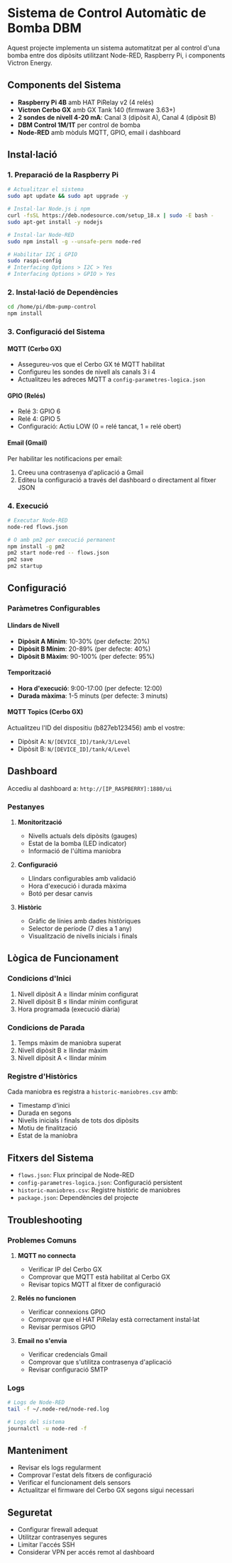 # Sistema de Control Automàtic de Bomba DBM

Aquest projecte implementa un sistema automatitzat per al control d'una bomba entre dos dipòsits utilitzant Node-RED, Raspberry Pi, i components Victron Energy.

## Components del Sistema

- **Raspberry Pi 4B** amb HAT PiRelay v2 (4 relés)
- **Victron Cerbo GX** amb GX Tank 140 (firmware 3.63+)
- **2 sondes de nivell 4-20 mA**: Canal 3 (dipòsit A), Canal 4 (dipòsit B)
- **DBM Control 1M/1T** per control de bomba
- **Node-RED** amb mòduls MQTT, GPIO, email i dashboard

## Instal·lació

### 1. Preparació de la Raspberry Pi

```bash
# Actualitzar el sistema
sudo apt update && sudo apt upgrade -y

# Instal·lar Node.js i npm
curl -fsSL https://deb.nodesource.com/setup_18.x | sudo -E bash -
sudo apt-get install -y nodejs

# Instal·lar Node-RED
sudo npm install -g --unsafe-perm node-red

# Habilitar I2C i GPIO
sudo raspi-config
# Interfacing Options > I2C > Yes
# Interfacing Options > GPIO > Yes
```

### 2. Instal·lació de Dependències

```bash
cd /home/pi/dbm-pump-control
npm install
```

### 3. Configuració del Sistema

#### MQTT (Cerbo GX)
- Assegureu-vos que el Cerbo GX té MQTT habilitat
- Configureu les sondes de nivell als canals 3 i 4
- Actualitzeu les adreces MQTT a `config-parametres-logica.json`

#### GPIO (Relés)
- Relé 3: GPIO 6
- Relé 4: GPIO 5
- Configuració: Actiu LOW (0 = relé tancat, 1 = relé obert)

#### Email (Gmail)
Per habilitar les notificacions per email:
1. Creeu una contrasenya d'aplicació a Gmail
2. Editeu la configuració a través del dashboard o directament al fitxer JSON

### 4. Execució

```bash
# Executar Node-RED
node-red flows.json

# O amb pm2 per execució permanent
npm install -g pm2
pm2 start node-red -- flows.json
pm2 save
pm2 startup
```

## Configuració

### Paràmetres Configurables

#### Llindars de Nivell
- **Dipòsit A Mínim**: 10-30% (per defecte: 20%)
- **Dipòsit B Mínim**: 20-89% (per defecte: 40%)
- **Dipòsit B Màxim**: 90-100% (per defecte: 95%)

#### Temporització
- **Hora d'execució**: 9:00-17:00 (per defecte: 12:00)
- **Durada màxima**: 1-5 minuts (per defecte: 3 minuts)

#### MQTT Topics (Cerbo GX)
Actualitzeu l'ID del dispositiu (b827eb123456) amb el vostre:
- Dipòsit A: `N/[DEVICE_ID]/tank/3/Level`
- Dipòsit B: `N/[DEVICE_ID]/tank/4/Level`

## Dashboard

Accediu al dashboard a: `http://[IP_RASPBERRY]:1880/ui`

### Pestanyes

1. **Monitorització**
   - Nivells actuals dels dipòsits (gauges)
   - Estat de la bomba (LED indicator)
   - Informació de l'última maniobra

2. **Configuració**
   - Llindars configurables amb validació
   - Hora d'execució i durada màxima
   - Botó per desar canvis

3. **Històric**
   - Gràfic de línies amb dades històriques
   - Selector de període (7 dies a 1 any)
   - Visualització de nivells inicials i finals

## Lògica de Funcionament

### Condicions d'Inici
1. Nivell dipòsit A ≥ llindar mínim configurat
2. Nivell dipòsit B ≤ llindar mínim configurat
3. Hora programada (execució diària)

### Condicions de Parada
1. Temps màxim de maniobra superat
2. Nivell dipòsit B ≥ llindar màxim
3. Nivell dipòsit A < llindar mínim

### Registre d'Històrics
Cada maniobra es registra a `historic-maniobres.csv` amb:
- Timestamp d'inici
- Durada en segons
- Nivells inicials i finals de tots dos dipòsits
- Motiu de finalització
- Estat de la maniobra

## Fitxers del Sistema

- `flows.json`: Flux principal de Node-RED
- `config-parametres-logica.json`: Configuració persistent
- `historic-maniobres.csv`: Registre històric de maniobres
- `package.json`: Dependències del projecte

## Troubleshooting

### Problemes Comuns

1. **MQTT no connecta**
   - Verificar IP del Cerbo GX
   - Comprovar que MQTT està habilitat al Cerbo GX
   - Revisar topics MQTT al fitxer de configuració

2. **Relés no funcionen**
   - Verificar connexions GPIO
   - Comprovar que el HAT PiRelay està correctament instal·lat
   - Revisar permisos GPIO

3. **Email no s'envia**
   - Verificar credencials Gmail
   - Comprovar que s'utilitza contrasenya d'aplicació
   - Revisar configuració SMTP

### Logs
```bash
# Logs de Node-RED
tail -f ~/.node-red/node-red.log

# Logs del sistema
journalctl -u node-red -f
```

## Manteniment

- Revisar els logs regularment
- Comprovar l'estat dels fitxers de configuració
- Verificar el funcionament dels sensors
- Actualitzar el firmware del Cerbo GX segons sigui necessari

## Seguretat

- Configurar firewall adequat
- Utilitzar contrasenyes segures
- Limitar l'accés SSH
- Considerar VPN per accés remot al dashboard